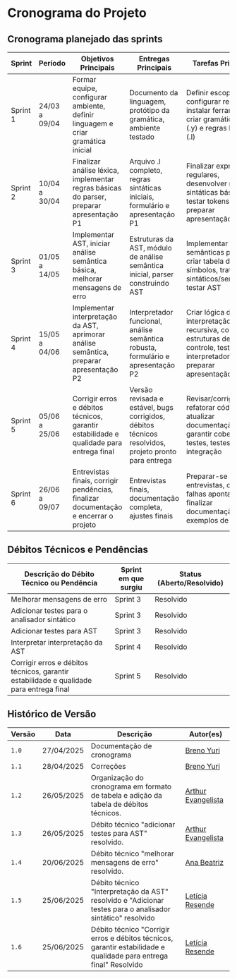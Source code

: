 # Cronograma do Projeto 

## Cronograma planejado das sprints

| Sprint  | Período           | Objetivos Principais                                                                                                         | Entregas Principais                                                                                      | Tarefas Principais                                                                                                                                                                                                                      |
|---------|-------------------|----------------------------------------------------------------------------------------------------------------------------|----------------------------------------------------------------------------------------------------------|----------------------------------------------------------------------------------------------------------------------------------------------------------------------------------------------------------------------------------------|
| Sprint 1| 24/03 a 09/04     | Formar equipe, configurar ambiente, definir linguagem e criar gramática inicial                                            | Documento da linguagem, protótipo da gramática, ambiente testado                                         | Definir escopo, configurar repositório, instalar ferramentas, criar gramática inicial (.y) e regras léxicas (.l)                                                                                                                      |
| Sprint 2| 10/04 a 30/04     | Finalizar análise léxica, implementar regras básicas do parser, preparar apresentação P1                                   | Arquivo .l completo, regras sintáticas iniciais, formulário e apresentação P1                            | Finalizar expressões regulares, desenvolver regras sintáticas básicas, testar tokens/parser, preparar apresentação                                                                                                                     |
| Sprint 3| 01/05 a 14/05     | Implementar AST, iniciar análise semântica básica, melhorar mensagens de erro                                              | Estruturas da AST, módulo de análise semântica inicial, parser construindo AST                           | Implementar ações semânticas para AST, criar tabela de símbolos, tratar erros sintáticos/semânticos, testar AST                                                                                                                        |
| Sprint 4| 15/05 a 04/06     | Implementar interpretação da AST, aprimorar análise semântica, preparar apresentação P2                                    | Interpretador funcional, análise semântica robusta, formulário e apresentação P2                         | Criar lógica de interpretação recursiva, consolidar estruturas de controle, testar interpretador, preparar apresentação                                                                                                                |
| Sprint 5| 05/06 a 25/06     | Corrigir erros e débitos técnicos, garantir estabilidade e qualidade para entrega final                                    | Versão revisada e estável, bugs corrigidos, débitos técnicos resolvidos, projeto pronto para entrega      | Revisar/corrigir bugs, refatorar código, atualizar documentação, garantir cobertura de testes, testes finais de integração                                                                                                             |
| Sprint 6| 26/06 a 09/07     | Entrevistas finais, corrigir pendências, finalizar documentação e encerrar o projeto                                       | Entrevistas finais, documentação completa, ajustes finais                                                | Preparar-se para entrevistas, corrigir falhas apontadas, finalizar documentação e exemplos de uso                                                                                                                                      |

## Débitos Técnicos e Pendências

| Descrição do Débito Técnico ou Pendência | Sprint em que surgiu | Status (Aberto/Resolvido) |
|------------------------------------------|----------------------|---------------------------|
| Melhorar mensagens de erro    | Sprint 3     | Resolvido                   |
| Adicionar testes para o analisador sintático| Sprint 3| Resolvido                    |
| Adicionar testes para AST     | Sprint 3    | Resolvido                    |
| Interpretar interpretação da AST| Sprint 4   | Resolvido                   |
| Corrigir erros e débitos técnicos, garantir estabilidade e qualidade para entrega final | Sprint 5   | Resolvido                   |


## Histórico de Versão

| Versão | Data          | Descrição                          | Autor(es)     |
| ------ | ------------- | ---------------------------------- | ------------- |
| `1.0`  |  27/04/2025 |  Documentação de cronograma | [Breno Yuri](https://github.com/YuriBre) |
| `1.1`  |  28/04/2025 |  Correções | [Breno Yuri](https://github.com/YuriBre) |
| `1.2`  |  26/05/2025 |  Organização do cronograma em formato de tabela e adição da tabela de débitos técnicos. | [Arthur Evangelista](https://github.com/arthurevg) |
| `1.3`  |  26/05/2025 | Débito técnico "adicionar testes para AST" resolvido. | [Arthur Evangelista](https://github.com/arthurevg) |
| `1.4`  |  20/06/2025 | Débito técnico "melhorar mensagens de erro" resolvido. | [Ana Beatriz](https://github.com/anabfs) |
| `1.5`  |  25/06/2025 | Débito técnico "Interpretação da AST" resolvido e "Adicionar testes para o analisador sintático" resolvido | [Letícia Resende](https://github.com/LeticiaResende23) |
| `1.6`  |  25/06/2025 | Débito técnico "Corrigir erros e débitos técnicos, garantir estabilidade e qualidade para entrega final" Resolvido| [Letícia Resende](https://github.com/LeticiaResende23) |
